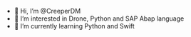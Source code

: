- 👋 Hi, I’m @CreeperDM
- 👀 I’m interested in Drone, Python and SAP Abap language
- 🌱 I’m currently learning Python and Swift

<!---
CreeperDM/CreeperDM is a ✨ special ✨ repository because its `README.md` (this file) appears on your GitHub profile.
You can click the Preview link to take a look at your changes.
--->
